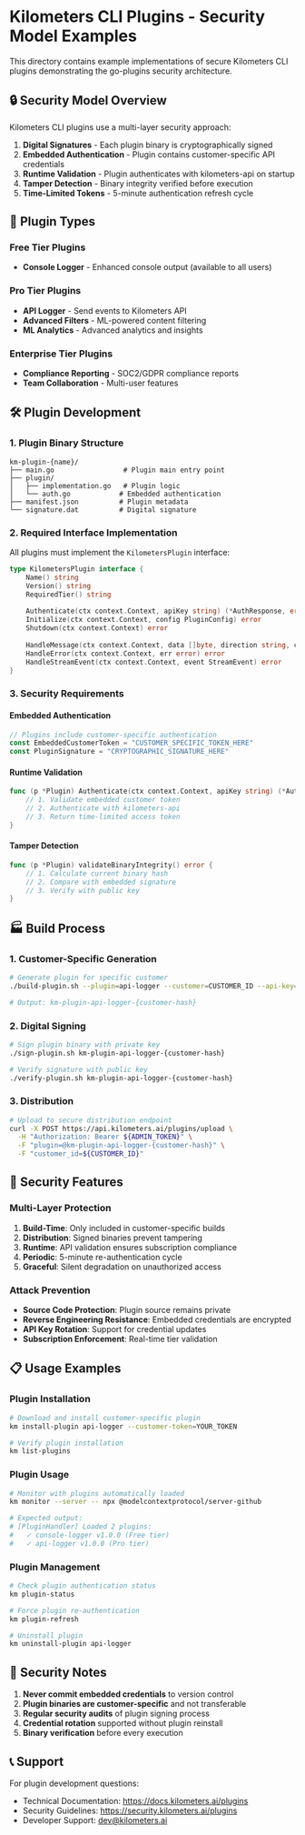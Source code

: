 # Kilometers CLI Plugins - Security Model Examples

This directory contains example implementations of secure Kilometers CLI plugins demonstrating the go-plugins security architecture.

## 🔒 Security Model Overview

Kilometers CLI plugins use a multi-layer security approach:

1. **Digital Signatures** - Each plugin binary is cryptographically signed
2. **Embedded Authentication** - Plugin contains customer-specific API credentials  
3. **Runtime Validation** - Plugin authenticates with kilometers-api on startup
4. **Tamper Detection** - Binary integrity verified before execution
5. **Time-Limited Tokens** - 5-minute authentication refresh cycle

## 🔌 Plugin Types

### Free Tier Plugins
- **Console Logger** - Enhanced console output (available to all users)

### Pro Tier Plugins  
- **API Logger** - Send events to Kilometers API
- **Advanced Filters** - ML-powered content filtering
- **ML Analytics** - Advanced analytics and insights

### Enterprise Tier Plugins
- **Compliance Reporting** - SOC2/GDPR compliance reports
- **Team Collaboration** - Multi-user features

## 🛠️ Plugin Development

### 1. Plugin Binary Structure
```
km-plugin-{name}/
├── main.go                 # Plugin main entry point
├── plugin/
│   ├── implementation.go   # Plugin logic
│   └── auth.go            # Embedded authentication
├── manifest.json          # Plugin metadata
└── signature.dat          # Digital signature
```

### 2. Required Interface Implementation
All plugins must implement the `KilometersPlugin` interface:

```go
type KilometersPlugin interface {
    Name() string
    Version() string
    RequiredTier() string
    
    Authenticate(ctx context.Context, apiKey string) (*AuthResponse, error)
    Initialize(ctx context.Context, config PluginConfig) error
    Shutdown(ctx context.Context) error
    
    HandleMessage(ctx context.Context, data []byte, direction string, correlationID string) error
    HandleError(ctx context.Context, err error) error
    HandleStreamEvent(ctx context.Context, event StreamEvent) error
}
```

### 3. Security Requirements

#### Embedded Authentication
```go
// Plugins include customer-specific authentication
const EmbeddedCustomerToken = "CUSTOMER_SPECIFIC_TOKEN_HERE"
const PluginSignature = "CRYPTOGRAPHIC_SIGNATURE_HERE" 
```

#### Runtime Validation
```go
func (p *Plugin) Authenticate(ctx context.Context, apiKey string) (*AuthResponse, error) {
    // 1. Validate embedded customer token
    // 2. Authenticate with kilometers-api
    // 3. Return time-limited access token
}
```

#### Tamper Detection
```go
func (p *Plugin) validateBinaryIntegrity() error {
    // 1. Calculate current binary hash
    // 2. Compare with embedded signature
    // 3. Verify with public key
}
```

## 🏭 Build Process

### 1. Customer-Specific Generation
```bash
# Generate plugin for specific customer
./build-plugin.sh --plugin=api-logger --customer=CUSTOMER_ID --api-key=CUSTOMER_API_KEY

# Output: km-plugin-api-logger-{customer-hash}
```

### 2. Digital Signing
```bash
# Sign plugin binary with private key
./sign-plugin.sh km-plugin-api-logger-{customer-hash}

# Verify signature with public key
./verify-plugin.sh km-plugin-api-logger-{customer-hash}
```

### 3. Distribution
```bash
# Upload to secure distribution endpoint
curl -X POST https://api.kilometers.ai/plugins/upload \
  -H "Authorization: Bearer ${ADMIN_TOKEN}" \
  -F "plugin=@km-plugin-api-logger-{customer-hash}" \
  -F "customer_id=${CUSTOMER_ID}"
```

## 🔐 Security Features

### Multi-Layer Protection
1. **Build-Time**: Only included in customer-specific builds
2. **Distribution**: Signed binaries prevent tampering
3. **Runtime**: API validation ensures subscription compliance
4. **Periodic**: 5-minute re-authentication cycle
5. **Graceful**: Silent degradation on unauthorized access

### Attack Prevention
- **Source Code Protection**: Plugin source remains private
- **Reverse Engineering Resistance**: Embedded credentials are encrypted
- **API Key Rotation**: Support for credential updates
- **Subscription Enforcement**: Real-time tier validation

## 📋 Usage Examples

### Plugin Installation
```bash
# Download and install customer-specific plugin
km install-plugin api-logger --customer-token=YOUR_TOKEN

# Verify plugin installation
km list-plugins
```

### Plugin Usage
```bash
# Monitor with plugins automatically loaded
km monitor --server -- npx @modelcontextprotocol/server-github

# Expected output:
# [PluginHandler] Loaded 2 plugins:
#   ✓ console-logger v1.0.0 (Free tier)
#   ✓ api-logger v1.0.0 (Pro tier)
```

### Plugin Management
```bash
# Check plugin authentication status
km plugin-status

# Force plugin re-authentication
km plugin-refresh

# Uninstall plugin
km uninstall-plugin api-logger
```

## 🚨 Security Notes

1. **Never commit embedded credentials** to version control
2. **Plugin binaries are customer-specific** and not transferable
3. **Regular security audits** of plugin signing process
4. **Credential rotation** supported without plugin reinstall
5. **Binary verification** before every execution

## 📞 Support

For plugin development questions:
- Technical Documentation: https://docs.kilometers.ai/plugins
- Security Guidelines: https://security.kilometers.ai/plugins
- Developer Support: dev@kilometers.ai